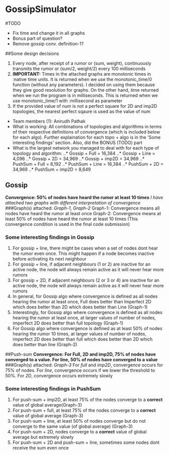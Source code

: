 # GossipSimulator

#TODO
* Fix time and change it in all graphs
* Bonus part of question?
* Remove gossip conv. definition-1?

##Some design decisions
1. Every node, after receipt of a rumor or (sum, weight), continuously transmits the rumor or (sum/2, weight/2) every 100 milliseconds
2. **IMPORTANT:** Times in the attached graphs are monotonic times in :native time units. It is returned when we use the monotonic_time/0 function (without any parameters). I decided on using them because they give good resolution for graphs. On the other hand, time returned when we run the program is in milliseconds. This is returned when we use monotonic_time/1 with :millisecond as parameter
3. If the provided value of num is not a perfect square for 2D and imp2D topologies, the nearest perfect sqaure is used as the value of num

* Team members (1): Anirudh Pathak
* What is working: All combinations of topologies and algorithms in terms of their respective definitions of convergence (which is included below for each algo). Further explaination for each topo + algo is in the 'Some interesting findings' section. Also, did the BONUS (TODO) part
* What is the largest network you managed to deal with for each type of topology and algorithm:
..* Gossip + Full = 16,384
..* Gossip + Line = 4,096
..* Gossip + 2D = 34,969
..* Gossip + imp2D = 34,969
..* PushSum + Full = 8,192
..* PushSum + Line = 16,384
..* PushSum + 2D = 34,969
..* PushSum + imp2D = 8,649

## Gossip
**Convergence: 50% of nodes have heard the rumor at least 10 times**
*I have attached two graphs with different interpretation of convergence*
###Graph(s) attached: _Graph-1_, _Graph-2_
Graph-1: Convergence means all nodes have heard the rumor at least once
Graph-2: Convergence means at least 50% of nodes have heard the rumor at least 10 times (This convergence condition is used in the final code submission)

### Some interesting findings in Gossip
1. For gossip + line, there might be cases when a set of nodes dont hear the rumor even once. This might happen if a node becomes inactive before activating its next neighbour
2. For gossip + line, if adjacent neighbours (1 or 2) are inactive for an active node, the node will always remain active as it will never hear more rumors
3. For gossip + 2D, if adjacent neighbours (2 or 3 or 4) are inactive for an active node, the node will always remain active as it will never hear more rumors
4. In general, for Gossip algo where convergence is defined as all nodes hearing the rumor at least once, Full does better than Imperfect 2D which does better than 2D which does better than Line (Graph-1)
5. Interestingly, for Gossip algo where convergence is defined as all nodes hearing the rumor at least once, at larger values of number of nodes, imperfect 2D does better than full topology (Graph-1)
6. For Gossip algo where convergence is defined as at least 50% of nodes hearing the rumor 10 times, at larger values of number of nodes, imperfect 2D does better than full which does better than 2D which does better than line (Graph-2)

##Push-sum
**Convergence: For Full, 2D and imp2D, 75% of nodes have converged to a value. For line, 50% of nodes have converged to a value**
###Graph(s) attached: _Graph-3_
For _full_ and _imp2D_, convergence occurs for 75% of nodes. For _line_, convergence occurs if we lower the threshold to 50%. For _2D_, convergence occurs extremely slowly

### Some interesting findings in PushSum
1. For push-sum + imp2D, at least 75% of the nodes converge to a **correct** value of global average(Graph-3)
2. For push-sum + full, at least 75% of the nodes converge to a **correct** value of global average (Graph-3)
3. For push-sum + line, at least 50% of nodes converge but do not converge to the same value (of global average) (Graph-3)
4. For push-sum + 2D, nodes converge to a **correct** value of global average but extremely slowly
5. For push-sum + 2D and push-sum + line, sometimes some nodes dont receive the sum even once




